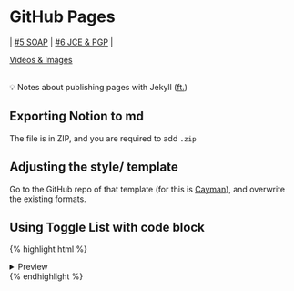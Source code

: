 # GitHub Pages

| [#5 SOAP](SpringBoot-Framework-POC/5/SOAP.md) | [#6 JCE & PGP](SpringBoot-Framework-POC/6/JCE_PGP.md) |

[Videos & Images](page2.md) 

<br>
<aside>
💡 Notes about publishing pages with Jekyll (<a href="https://www.linkedin.com/learning/learning-github-pages/next-steps?autoSkip=true&autoplay=true&resume=false&u=94136124">ft.</a>)

</aside>

## Exporting Notion to md

The file is in ZIP, and you are required to add `.zip`

## Adjusting the style/ template

Go to the GitHub repo of that template (for this is [Cayman](https://github.com/pages-themes/cayman)), and overwrite the existing formats.

## Using Toggle List with code block

{% highlight html %}
<details>
<summary>Preview</summary>

<!--remove _ to use-->
{%high_light ruby%}
puts 'Expanded message'
{%endhigh_light%}

</details>
{% endhighlight %}

